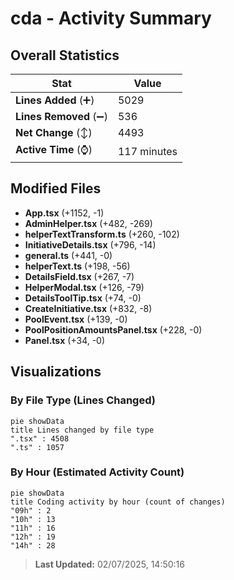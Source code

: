 # cda - Activity Summary 

## Overall Statistics

| Stat                   | Value                                                             |
| ---------------------- | ----------------------------------------------------------------- |
| **Lines Added** (➕)   | 5029                                          |
| **Lines Removed** (➖) | 536                                        |
| **Net Change** (↕)    | 4493                |
| **Active Time** (⌚)   | 117 minutes |


## Modified Files
- **App.tsx** (+1152, -1)
- **AdminHelper.tsx** (+482, -269)
- **helperTextTransform.ts** (+260, -102)
- **InitiativeDetails.tsx** (+796, -14)
- **general.ts** (+441, -0)
- **helperText.ts** (+198, -56)
- **DetailsField.tsx** (+267, -7)
- **HelperModal.tsx** (+126, -79)
- **DetailsToolTip.tsx** (+74, -0)
- **CreateInitiative.tsx** (+832, -8)
- **PoolEvent.tsx** (+139, -0)
- **PoolPositionAmountsPanel.tsx** (+228, -0)
- **Panel.tsx** (+34, -0)

## Visualizations

### By File Type (Lines Changed)

```mermaid
pie showData
title Lines changed by file type
".tsx" : 4508
".ts" : 1057
```

### By Hour (Estimated Activity Count)

```mermaid
pie showData
title Coding activity by hour (count of changes)
"09h" : 2
"10h" : 13
"11h" : 16
"12h" : 19
"14h" : 28
```


> **Last Updated:** 02/07/2025, 14:50:16